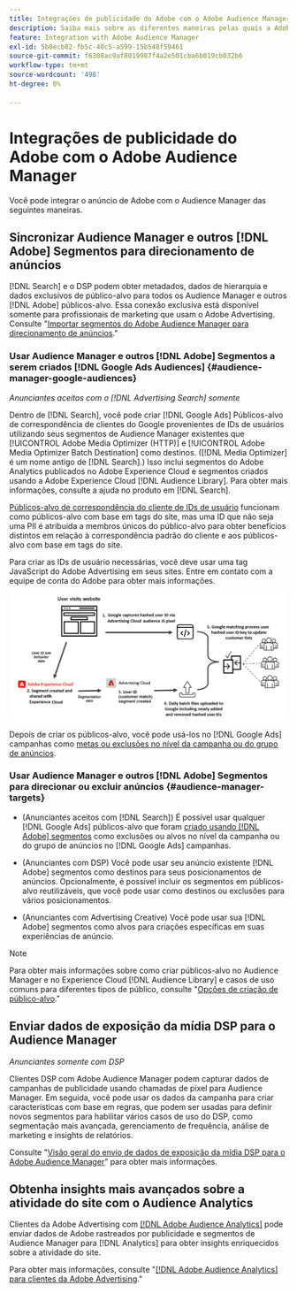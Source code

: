 ```yaml
---
title: Integrações de publicidade do Adobe com o Adobe Audience Manager
description: Saiba mais sobre as diferentes maneiras pelas quais a Adobe Advertising pode trocar dados com a Adobe Audience Manager.
feature: Integration with Adobe Audience Manager
exl-id: 5b0ecb82-fb5c-48c5-a599-15b548f59461
source-git-commit: f6308ac9af8019987f4a2e501cba6b019cb032b6
workflow-type: tm+mt
source-wordcount: '498'
ht-degree: 0%

---
```


# Integrações de publicidade do Adobe com o Adobe Audience Manager

Você pode integrar o anúncio de Adobe com o Audience Manager das seguintes maneiras.

## Sincronizar Audience Manager e outros [!DNL Adobe] Segmentos para direcionamento de anúncios

[!DNL Search] e o DSP podem obter metadados, dados de hierarquia e dados exclusivos de público-alvo para todos os Audience Manager e outros [!DNL Adobe] públicos-alvo. Essa conexão exclusiva está disponível somente para profissionais de marketing que usam o Adobe Advertising. Consulte &quot;[Importar segmentos do Adobe Audience Manager para direcionamento de anúncios](/help/integrations/audience-manager/import-audiences.md).&quot;

### Usar Audience Manager e outros [!DNL Adobe] Segmentos a serem criados [!DNL Google Ads Audiences] {#audience-manager-google-audiences}

*Anunciantes aceitos com o [!DNL Advertising Search] somente*

Dentro de [!DNL Search], você pode criar [!DNL Google Ads] Públicos-alvo de correspondência de clientes do Google provenientes de IDs de usuários utilizando seus segmentos de Audience Manager existentes que [!UICONTROL Adobe Media Optimizer (HTTP)] e [!UICONTROL Adobe Media Optimizer Batch Destination] como destinos. ([!DNL Media Optimizer] é um nome antigo de [!DNL Search].) Isso inclui segmentos do Adobe Analytics publicados no Adobe Experience Cloud e segmentos criados usando a Adobe Experience Cloud [!DNL Audience Library]. Para obter mais informações, consulte a ajuda no produto em [!DNL Search].

[Públicos-alvo de correspondência do cliente de IDs de usuário](https://support.google.com/google-ads/answer/9199250) funcionam como públicos-alvo com base em tags do site, mas uma ID que não seja uma PII é atribuída a membros únicos do público-alvo para obter benefícios distintos em relação à correspondência padrão do cliente e aos públicos-alvo com base em tags do site.

Para criar as IDs de usuário necessárias, você deve usar uma tag JavaScript do Adobe Advertising <!-- with a user ID parameter -->em seus sites. Entre em contato com a equipe de conta do Adobe para obter mais informações.

![processo de criação de segmento](/help/integrations/assets/ad_search_user_id_pic.png)

Depois de criar os públicos-alvo, você pode usá-los no [!DNL Google Ads] campanhas como [metas ou exclusões no nível da campanha ou do grupo de anúncios](#audience-manager-targets).

### Usar Audience Manager e outros [!DNL Adobe] Segmentos para direcionar ou excluir anúncios {#audience-manager-targets}

* (Anunciantes aceitos com [!DNL Search]) É possível usar qualquer [!DNL Google Ads] públicos-alvo que foram [criado usando [!DNL Adobe] segmentos](#audience-manager-google-audiences) como exclusões ou alvos no nível da campanha ou do grupo de anúncios no [!DNL Google Ads] campanhas.

* (Anunciantes com DSP) Você pode usar seu anúncio existente [!DNL Adobe] segmentos como destinos para seus posicionamentos de anúncios. Opcionalmente, é possível incluir os segmentos em públicos-alvo reutilizáveis, que você pode usar como destinos ou exclusões para vários posicionamentos.

* (Anunciantes com Advertising Creative) Você pode usar sua [!DNL Adobe] segmentos como alvos para criações específicas em suas experiências de anúncio.

>[!NOTE]
>
>Para obter mais informações sobre como criar públicos-alvo no Audience Manager e no Experience Cloud [!DNL Audience Library] e casos de uso comuns para diferentes tipos de público, consulte &quot;[Opções de criação de público-alvo](https://experienceleague.adobe.com/docs/experience-cloud-kcs/kbarticles/KA-16471.html).&quot;

## Enviar dados de exposição da mídia DSP para o Audience Manager

*Anunciantes somente com DSP*

Clientes DSP com Adobe Audience Manager podem capturar dados de campanhas de publicidade usando chamadas de pixel para Audience Manager. Em seguida, você pode usar os dados da campanha para criar características com base em regras, que podem ser usadas para definir novos segmentos para habilitar vários casos de uso do DSP, como segmentação mais avançada, gerenciamento de frequência, análise de marketing e insights de relatórios.

Consulte &quot;[Visão geral do envio de dados de exposição da mídia DSP para o Adobe Audience Manager](/help/integrations/audience-manager/media-data-integration/overview.md)&quot; para obter mais informações.

## Obtenha insights mais avançados sobre a atividade do site com o Audience Analytics

Clientes da Adobe Advertising com [[!DNL Adobe Audience Analytics]](https://experienceleague.adobe.com/docs/analytics/integration/audience-analytics/mc-audiences-aam.html) pode enviar dados de Adobe rastreados por publicidade e segmentos de Audience Manager para [!DNL Analytics] para obter insights enriquecidos sobre a atividade do site.

Para obter mais informações, consulte &quot;[[!DNL Adobe Audience Analytics] para clientes da Adobe Advertising](/help/integrations/audience-manager/audience-analytics.md).&quot;
